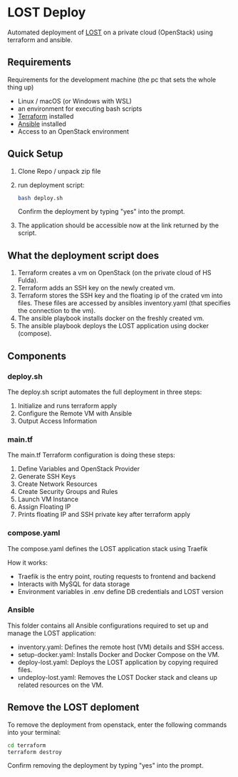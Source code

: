 # LOST Deploy

Automated deployment of [LOST](https://lost.training/) on a private cloud (OpenStack) using terraform and ansible.

## Requirements

Requirements for the development machine (the pc that sets the whole thing up)

- Linux / macOS (or Windows with WSL)
- an environment for executing bash scripts
- [Terraform](https://developer.hashicorp.com/terraform) installed
- [Ansible](https://docs.ansible.com/) installed
- Access to an OpenStack environment 


## Quick Setup

1. Clone Repo / unpack zip file
2. run deployment script:  

    ```bash
    bash deploy.sh
    ```

    Confirm the deployment by typing "yes" into the prompt.

3. The application should be accessible now at the link returned by the script.

## What the deployment script does

1. Terraform creates a vm on OpenStack (on the private cloud of HS Fulda).
2. Terraform adds an SSH key on the newly created vm.
3. Terraform stores the SSH key and the floating ip of the crated vm into files. These files are accessed by ansibles inventory.yaml (that specifies the connection to the vm).
4. The ansible playbook installs docker on the freshly created vm.
5. The ansible playbook deploys the LOST application using docker (compose).


## Components

### deploy.sh

The deploy.sh script automates the full deployment in three steps:

1. Initialize and runs terraform apply
2. Configure the Remote VM with Ansible
3. Output Access Information


### main.tf

The main.tf Terraform configuration is doing these steps:

1. Define Variables and OpenStack Provider
2. Generate SSH Keys
3. Create Network Resources
4. Create Security Groups and Rules
5. Launch VM Instance
6. Assign Floating IP
7. Prints floating IP and SSH private key after terraform apply


### compose.yaml

The compose.yaml defines the LOST application stack using Traefik

How it works:
- Traefik is the entry point, routing requests to frontend and backend
- Interacts with MySQL for data storage
- Environment variables in .env define DB credentials and LOST version


### Ansible

This folder contains all Ansible configurations required to set up and manage the LOST application:

- inventory.yaml: Defines the remote host (VM) details and SSH access.
- setup-docker.yaml: Installs Docker and Docker Compose on the VM.
- deploy-lost.yaml: Deploys the LOST application by copying required files.
- undeploy-lost.yaml: Removes the LOST Docker stack and cleans up related resources on the VM.


## Remove the LOST deploment  

To remove the deployment from openstack, enter the following commands into your terminal:  

```bash
cd terraform
terraform destroy
```  

Confirm removing the deployment by typing "yes" into the prompt.
